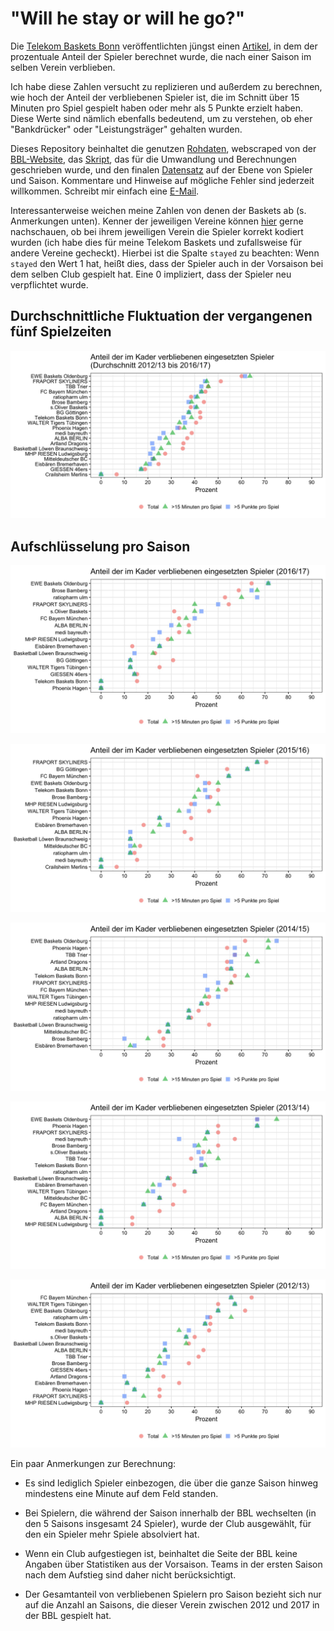 # "Will he stay or will he go?"

Die [Telekom Baskets Bonn](https://www.telekom-baskets-bonn.de) veröffentlichten jüngst einen [Artikel](https://www.telekom-baskets-bonn.de/presse/background/fluktuation.html), in dem der prozentuale Anteil der Spieler berechnet wurde, die nach einer Saison im selben Verein verblieben.

Ich habe diese Zahlen versucht zu replizieren und außerdem zu berechnen, wie hoch der Anteil der verbliebenen Spieler ist, die im Schnitt über 15 Minuten pro Spiel gespielt haben oder mehr als 5 Punkte erzielt haben. Diese Werte sind nämlich ebenfalls bedeutend, um zu verstehen, ob eher "Bankdrücker" oder "Leistungsträger" gehalten wurden.

Dieses Repository beinhaltet die genutzen [Rohdaten](https://github.com/stefan-mueller/BBL/tree/master/raw_data), webscraped von der [BBL-Website](http://easycredit-bbl.de), das [Skript](https://github.com/stefan-mueller/BBL/blob/master/code/01_recode_and_merge.R), das für die Umwandlung und Berechnungen geschrieben wurde, und den finalen [Datensatz](https://github.com/stefan-mueller/BBL/blob/master/data/bbl_2012-2017.csv) auf der Ebene von Spieler und Saison. Kommentare und Hinweise auf mögliche Fehler sind jederzeit willkommen. Schreibt mir einfach eine [E-Mail](mailto:mullers@tcd.ie).


Interessanterweise weichen meine Zahlen von denen der Baskets ab (s. Anmerkungen unten). Kenner der jeweiligen Vereine können [hier](https://github.com/stefan-mueller/BBL/blob/master/data/bbl_2012-2017.csv) gerne nachschauen, ob bei ihrem jeweiligen Verein die Spieler korrekt kodiert wurden (ich habe dies für meine Telekom Baskets und zufallsweise für andere Vereine gecheckt). Hierbei ist die Spalte `stayed` zu beachten: Wenn `stayed` den Wert 1 hat, heißt dies, dass der Spieler auch in der Vorsaison bei dem selben Club gespielt hat. Eine 0 impliziert, dass der Spieler neu verpflichtet wurde. 

## Durchschnittliche Fluktuation der vergangenen fünf Spielzeiten
![](https://raw.githubusercontent.com/stefan-mueller/BBL/master/output/ratio_total.jpg)

## Aufschlüsselung pro Saison

![](https://raw.githubusercontent.com/stefan-mueller/BBL/master/output/ratio_1617.jpg)

![](https://raw.githubusercontent.com/stefan-mueller/BBL/master/output/ratio_1516.jpg)

![](https://raw.githubusercontent.com/stefan-mueller/BBL/master/output/ratio_1415.jpg)

![](https://raw.githubusercontent.com/stefan-mueller/BBL/master/output/ratio_1314.jpg)

![](https://raw.githubusercontent.com/stefan-mueller/BBL/master/output/ratio_1213.jpg)

Ein paar Anmerkungen zur Berechnung:

* Es sind lediglich Spieler einbezogen, die über die ganze Saison hinweg mindestens eine Minute auf dem Feld standen.

* Bei Spielern, die während der Saison innerhalb der BBL wechselten (in den 5 Saisons insgesamt 24 Spieler), wurde der Club ausgewählt, für den ein Spieler mehr Spiele absolviert hat.

* Wenn ein Club aufgestiegen ist, beinhaltet die Seite der BBL keine Angaben über Statistiken aus der Vorsaison. Teams in der ersten Saison nach dem Aufstieg sind daher nicht berücksichtigt.

* Der Gesamtanteil von verbliebenen Spielern pro Saison bezieht sich nur auf die Anzahl an Saisons, die dieser Verein zwischen 2012 und 2017 in der BBL gespielt hat. 
